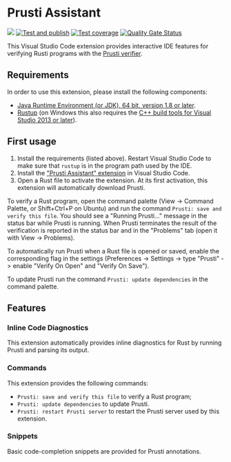 Prusti Assistant
================

[![](https://vsmarketplacebadge.apphb.com/version/viper-admin.prusti-assistant.svg)](https://marketplace.visualstudio.com/items?itemName=viper-admin.prusti-assistant)
[![Test and publish](https://github.com/viperproject/prusti-assistant/workflows/Test%20and%20publish/badge.svg)](https://github.com/viperproject/prusti-assistant/actions?query=workflow%3A"Test+and+publish"+branch%3Amaster)
[![Test coverage](https://codecov.io/gh/viperproject/prusti-assistant/branch/master/graph/badge.svg?token=D4HOAD0KRU)](https://codecov.io/gh/viperproject/prusti-assistant)
[![Quality Gate Status](https://sonarcloud.io/api/project_badges/measure?project=viperproject_prusti-assistant&metric=alert_status)](https://sonarcloud.io/dashboard?id=viperproject_prusti-assistant)

This Visual Studio Code extension provides interactive IDE features for verifying Rusti programs with the [Prusti verifier](https://github.com/viperproject/prusti-dev).

## Requirements

In order to use this extension, please install the following components:

* [Java Runtime Environment (or JDK), 64 bit, version 1.8 or later](https://www.java.com/en/download/).
* [Rustup](https://rustup.rs/) (on Windows this also requires the [C++ build tools for Visual Studio 2013 or later](https://visualstudio.microsoft.com/downloads/#build-tools-for-visual-studio-2019)).

## First usage

1. Install the requirements (listed above). Restart Visual Studio Code to make sure that `rustup` is in the program path used by the IDE.
2. Install the ["Prusti Assistant" extension](https://marketplace.visualstudio.com/items?itemName=viper-admin.prusti-assistant) in Visual Studio Code.
3. Open a Rust file to activate the extension. At its first activation, this extension will automatically download Prusti.

To verify a Rust program, open the command palette (View -> Command Palette, or Shift+Ctrl+P on Ubuntu) and run the command `Prusti: save and verify this file`. You should see a "Running Prusti..." message in the status bar while Prusti is running. When Prusti terminates the result of the verification is reported in the status bar and in the "Problems" tab (open it with View -> Problems).

To automatically run Prusti when a Rust file is opened or saved, enable the corresponding flag in the settings (Preferences -> Settings -> type "Prusti" -> enable "Verify On Open" and "Verify On Save").

To update Prusti run the command `Prusti: update dependencies` in the command palette.

## Features

### Inline Code Diagnostics

This extension automatically provides inline diagnostics for Rust by running Prusti and parsing its output.

### Commands

This extension provides the following commands:

* `Prusti: save and verify this file` to verify a Rust program;
* `Prusti: update dependencies` to update Prusti.
* `Prusti: restart Prusti server` to restart the Prusti server used by this extension.

### Snippets

Basic code-completion snippets are provided for Prusti annotations.
